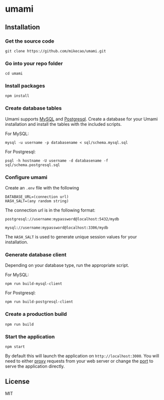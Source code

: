 # umami

## Installation

### Get the source code

```
git clone https://github.com/mikecao/umami.git
```

### Go into your repo folder

```
cd umami
```

### Install packages

```
npm install
```

### Create database tables

Umami supports [MySQL](https://www.mysql.com/) and [Postgresql](https://www.postgresql.org/).
Create a database for your Umami installation and install the tables with the included scripts.

For MySQL:

```
mysql -u username -p databasename < sql/schema.mysql.sql
```

For Postgresql:

```
psql -h hostname -U username -d databasename -f sql/schema.postgresql.sql
```

### Configure umami

Create an `.env` file with the following

```
DATABASE_URL=(connection url)
HASH_SALT=(any random string)
```

The connection url is in the following format:
```
postgresql://username:mypassword@localhost:5432/mydb

mysql://username:mypassword@localhost:3306/mydb
```

The `HASH_SALT` is used to generate unique session values for your installation.

### Generate database client

Depending on your database type, run the appropriate script.

For MySQL:

```
npm run build-mysql-client
```

For Postgresql:

```
npm run build-postgresql-client
```

### Create a production build

```
npm run build
```

### Start the application

```
npm start
```

By default this will launch the application on `http://localhost:3000`. You will need to either 
[proxy](https://docs.nginx.com/nginx/admin-guide/web-server/reverse-proxy/) requests from your web server
or change the [port](https://nextjs.org/docs/api-reference/cli#production) to serve the application directly.

## License

MIT